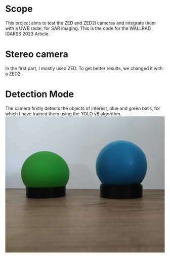 # Scope
This project aims to test the ZED and ZED2i cameras and integrate them with a UWB radar, for SAR imaging. This is the code for the WALLRAD IGARSS 2023 Article.

# Stereo camera
In the first part, I mostly used ZED. To get better results, we changed it with a ZED2i.

# Detection Mode
The camera firstly detects the objects of interest, blue and green balls, for which I have trained them using the YOLO v8 algorithm.
![Measured Objects](measured%20objects.png "Measured objects")

